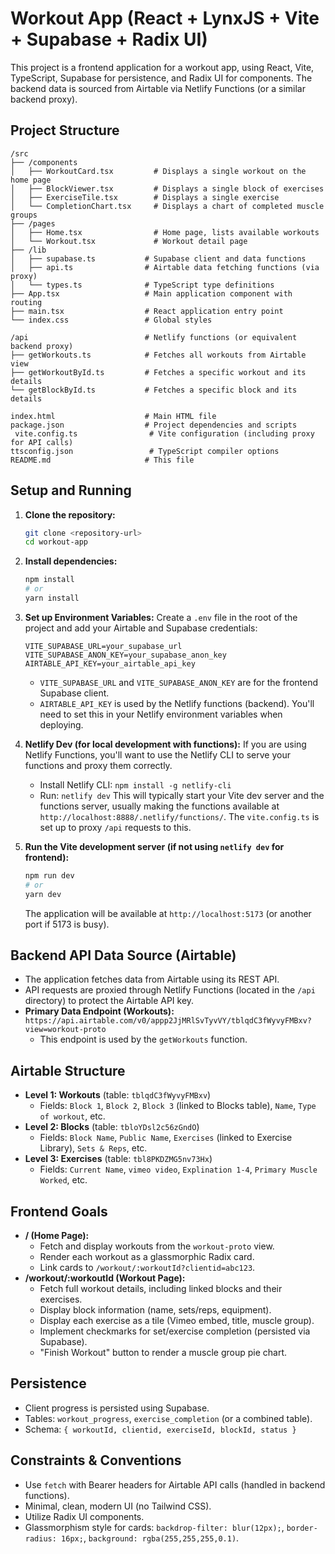 # Workout App (React + LynxJS + Vite + Supabase + Radix UI)

This project is a frontend application for a workout app, using React, Vite, TypeScript, Supabase for persistence, and Radix UI for components. The backend data is sourced from Airtable via Netlify Functions (or a similar backend proxy).

## Project Structure

```
/src
├── /components
│   ├── WorkoutCard.tsx         # Displays a single workout on the home page
│   ├── BlockViewer.tsx         # Displays a single block of exercises
│   ├── ExerciseTile.tsx        # Displays a single exercise
│   └── CompletionChart.tsx     # Displays a chart of completed muscle groups
├── /pages
│   ├── Home.tsx                # Home page, lists available workouts
│   └── Workout.tsx             # Workout detail page
├── /lib
│   ├── supabase.ts           # Supabase client and data functions
│   ├── api.ts                # Airtable data fetching functions (via proxy)
│   └── types.ts              # TypeScript type definitions
├── App.tsx                   # Main application component with routing
├── main.tsx                  # React application entry point
└── index.css                 # Global styles

/api                          # Netlify functions (or equivalent backend proxy)
├── getWorkouts.ts            # Fetches all workouts from Airtable view
├── getWorkoutById.ts         # Fetches a specific workout and its details
└── getBlockById.ts           # Fetches a specific block and its details

index.html                    # Main HTML file
package.json                  # Project dependencies and scripts
 vite.config.ts                # Vite configuration (including proxy for API calls)
ttsconfig.json                 # TypeScript compiler options
README.md                     # This file
```

## Setup and Running

1.  **Clone the repository:**
    ```bash
    git clone <repository-url>
    cd workout-app
    ```

2.  **Install dependencies:**
    ```bash
    npm install
    # or
    yarn install
    ```

3.  **Set up Environment Variables:**
    Create a `.env` file in the root of the project and add your Airtable and Supabase credentials:
    ```env
    VITE_SUPABASE_URL=your_supabase_url
    VITE_SUPABASE_ANON_KEY=your_supabase_anon_key
    AIRTABLE_API_KEY=your_airtable_api_key 
    ```
    *   `VITE_SUPABASE_URL` and `VITE_SUPABASE_ANON_KEY` are for the frontend Supabase client.
    *   `AIRTABLE_API_KEY` is used by the Netlify functions (backend). You'll need to set this in your Netlify environment variables when deploying.

4.  **Netlify Dev (for local development with functions):**
    If you are using Netlify Functions, you'll want to use the Netlify CLI to serve your functions and proxy them correctly.
    *   Install Netlify CLI: `npm install -g netlify-cli`
    *   Run: `netlify dev`
    This will typically start your Vite dev server and the functions server, usually making the functions available at `http://localhost:8888/.netlify/functions/`. The `vite.config.ts` is set up to proxy `/api` requests to this.

5.  **Run the Vite development server (if not using `netlify dev` for frontend):**
    ```bash
    npm run dev
    # or
    yarn dev
    ```
    The application will be available at `http://localhost:5173` (or another port if 5173 is busy).

## Backend API Data Source (Airtable)

*   The application fetches data from Airtable using its REST API.
*   API requests are proxied through Netlify Functions (located in the `/api` directory) to protect the Airtable API key.
*   **Primary Data Endpoint (Workouts):** `https://api.airtable.com/v0/appp2JjMRlSvTyvVY/tblqdC3fWyvyFMBxv?view=workout-proto`
    *   This endpoint is used by the `getWorkouts` function.

## Airtable Structure

*   **Level 1: Workouts** (table: `tblqdC3fWyvyFMBxv`)
    *   Fields: `Block 1`, `Block 2`, `Block 3` (linked to Blocks table), `Name`, `Type of workout`, etc.
*   **Level 2: Blocks** (table: `tbloYDsl2c56zGndO`)
    *   Fields: `Block Name`, `Public Name`, `Exercises` (linked to Exercise Library), `Sets & Reps`, etc.
*   **Level 3: Exercises** (table: `tbl8PKDZMG5nv73Hx`)
    *   Fields: `Current Name`, `vimeo video`, `Explination 1-4`, `Primary Muscle Worked`, etc.

## Frontend Goals

*   **/ (Home Page):**
    *   Fetch and display workouts from the `workout-proto` view.
    *   Render each workout as a glassmorphic Radix card.
    *   Link cards to `/workout/:workoutId?clientid=abc123`.
*   **/workout/:workoutId (Workout Page):**
    *   Fetch full workout details, including linked blocks and their exercises.
    *   Display block information (name, sets/reps, equipment).
    *   Display each exercise as a tile (Vimeo embed, title, muscle group).
    *   Implement checkmarks for set/exercise completion (persisted via Supabase).
    *   "Finish Workout" button to render a muscle group pie chart.

## Persistence

*   Client progress is persisted using Supabase.
*   Tables: `workout_progress`, `exercise_completion` (or a combined table).
*   Schema: `{ workoutId, clientid, exerciseId, blockId, status }`

## Constraints & Conventions

*   Use `fetch` with Bearer headers for Airtable API calls (handled in backend functions).
*   Minimal, clean, modern UI (no Tailwind CSS).
*   Utilize Radix UI components.
*   Glassmorphism style for cards: `backdrop-filter: blur(12px);`, `border-radius: 16px;`, `background: rgba(255,255,255,0.1)`. 